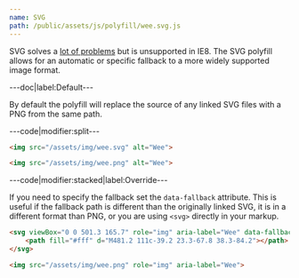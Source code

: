 ```yaml
---
name: SVG
path: /public/assets/js/polyfill/wee.svg.js
---
```


SVG solves a [lot of problems](http://css-tricks.com/using-svg/) but is unsupported in IE8. The SVG polyfill allows for an automatic or specific fallback to a more widely supported image format.

---doc|label:Default---

By default the polyfill will replace the source of any linked SVG files with a PNG from the same path.

---code|modifier:split---

```html
<img src="/assets/img/wee.svg" alt="Wee">
```

```html
<img src="/assets/img/wee.png" alt="Wee">
```

---code|modifier:stacked|label:Override---

If you need to specify the fallback set the ```data-fallback``` attribute. This is useful if the fallback path is different than the originally linked SVG, it is in a different format than PNG, or you are using ```<svg>``` directly in your markup.

```html
<svg viewBox="0 0 501.3 165.7" role="img" aria-label="Wee" data-fallback="/assets/img/wee.png">
	<path fill="#fff" d="M481.2 111c-39.2 23.3-67.8 38.3-84.2"></path>
</svg>
```

```html
<img src="/assets/img/wee.png" role="img" aria-label="Wee">
```